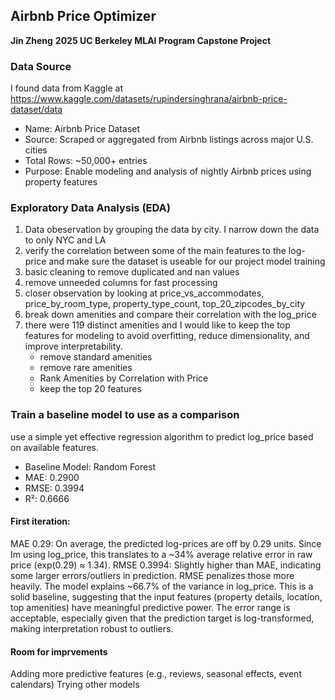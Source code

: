 ## Airbnb Price Optimizer

**Jin Zheng**
**2025 UC Berkeley MLAI Program Capstone Project**

### Data Source

I found data from Kaggle at https://www.kaggle.com/datasets/rupindersinghrana/airbnb-price-dataset/data
* Name: Airbnb Price Dataset
* Source: Scraped or aggregated from Airbnb listings across major U.S. cities
* Total Rows: ~50,000+ entries
* Purpose: Enable modeling and analysis of nightly Airbnb prices using property features

### Exploratory Data Analysis (EDA) 

1. Data obeservation by grouping the data by city. I narrow down the data to only NYC and LA
2. verify the correlation between some of the main features to the log-price and make sure the dataset is useable for our project model training
3. basic cleaning to remove duplicated and nan values
4. remove unneeded columns for fast processing
5. closer observation by looking at price_vs_accommodates, price_by_room_type, property_type_count, top_20_zipcodes_by_city
6. break down amenities and compare their correlation with the log_price
7. there were 119 distinct amenities and I would like to keep the top features for modeling to avoid overfitting, reduce dimensionality, and improve interpretability.
    * remove standard amenities
    * remove rare amenities
    * Rank Amenities by Correlation with Price
    * keep the top 20 features 

### Train a baseline model to use as a comparison

use a simple yet effective regression algorithm to predict log_price based on available features. 

* Baseline Model: Random Forest
* MAE:  0.2900
* RMSE: 0.3994
* R²:   0.6666

#### First iteration: 
MAE 0.29: On average, the predicted log-prices are off by 0.29 units. Since Im using log_price, this translates to a ~34% average relative error in raw price (exp(0.29) ≈ 1.34).
RMSE 0.3994: Slightly higher than MAE, indicating some larger errors/outliers in prediction. RMSE penalizes those more heavily.
The model explains ~66.7% of the variance in log_price. This is a solid baseline, suggesting that the input features (property details, location, top amenities) have meaningful predictive power.
The error range is acceptable, especially given that the prediction target is log-transformed, making interpretation robust to outliers.

#### Room for imprvements
Adding more predictive features (e.g., reviews, seasonal effects, event calendars)
Trying other models 